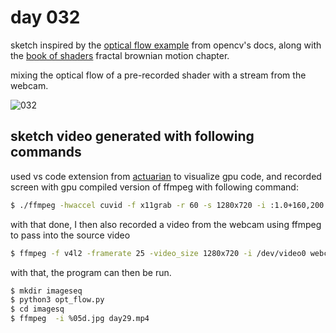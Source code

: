 # day 032

sketch inspired by the [optical flow example](https://docs.opencv.org/3.3.1/d7/d8b/tutorial_py_lucas_kanade.html) from opencv's docs, along with the [book of shaders](https://thebookofshaders.com/13/) fractal brownian motion chapter.

mixing the optical flow of a pre-recorded shader with a stream from the webcam.

![032](https://github.com/burningion/daily-sketches/raw/master/032/images/00396.jpg)

## sketch video generated with following commands

used vs code extension from [actuarian](https://twitter.com/actarian/status/962614767067295744) to visualize gpu  code, and recorded screen with gpu compiled version of ffmpeg with following command:

```bash
$ ./ffmpeg -hwaccel cuvid -f x11grab -r 60 -s 1280x720 -i :1.0+160,200 -vcodec h264_nvenc  -threads 0 video.mkv
```

with that done, I then also recorded a video from the webcam using ffmpeg to pass into the source video

```bash
$ ffmpeg -f v4l2 -framerate 25 -video_size 1280x720 -i /dev/video0 webcam.mkv
```

with that, the program can then be run.

```bash
$ mkdir imageseq
$ python3 opt_flow.py
$ cd imagesq
$ ffmpeg  -i %05d.jpg day29.mp4
```

